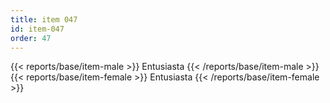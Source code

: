 ```yaml
---
title: item 047
id: item-047
order: 47
---
```

{{< reports/base/item-male >}}
  Entusiasta
{{< /reports/base/item-male >}}
{{< reports/base/item-female >}}
  Entusiasta
{{< /reports/base/item-female >}}